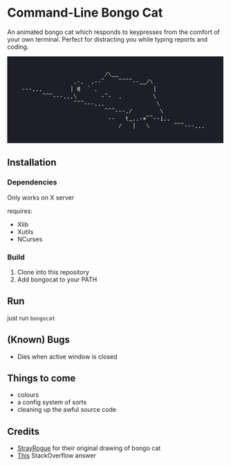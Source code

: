 # Command-Line Bongo Cat

An animated bongo cat which responds to keypresses from the comfort of your own terminal. Perfect for distracting you while typing reports and coding.

![bongos go brrrr](images/bongocat.gif)

## Installation

### Dependencies

Only works on X server

requires:

 - Xlib
 - Xutils
 - NCurses

### Build

 1. Clone into this repository
 2. Add bongocat to your PATH

## Run

just run `bongocat`

## (Known) Bugs

 - Dies when active window is closed

## Things to come

 - colours
 - a config system of sorts
 - cleaning up the awful source code

## Credits

 - [StrayRogue](https://twitter.com/StrayRogue) for their original drawing of bongo cat
 - [This](https://stackoverflow.com/questions/22749444/listening-to-keyboard-events-without-consuming-them-in-x11-keyboard-hooking) StackOverflow answer
